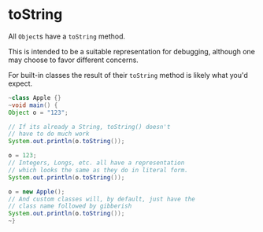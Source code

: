 # toString

All `Object`s have a `toString` method. 

This is intended to be a suitable representation for debugging,
although one may choose to favor different concerns.

For built-in classes the result of their `toString` method is likely
what you'd expect.

```java
~class Apple {}
~void main() {
Object o = "123";

// If its already a String, toString() doesn't
// have to do much work
System.out.println(o.toString());

o = 123;
// Integers, Longs, etc. all have a representation
// which looks the same as they do in literal form.
System.out.println(o.toString());

o = new Apple();
// And custom classes will, by default, just have the
// class name followed by gibberish
System.out.println(o.toString());
~}
```

